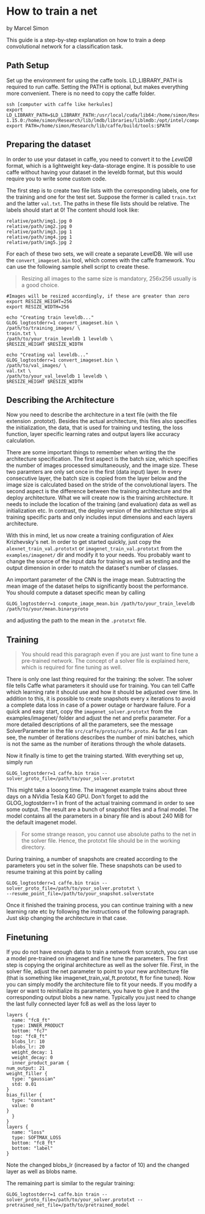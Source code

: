 # How to train a net

by Marcel Simon

This guide is a step-by-step explanation on how to train a deep convolutional network for a classification task. 

## Path Setup
Set up the environment for using the caffe tools. LD_LIBRARY_PATH is required to run caffe. Setting the PATH is optional, but makes everything more convenient. There is no need to copy the caffe folder. 

    ssh [computer with caffe like herkules]
    export LD_LIBRARY_PATH=$LD_LIBRARY_PATH:/usr/local/cuda/lib64:/home/simon/Research/lib/gflags/lib:/usr/local/leveldb/leveldb-1.15.0:/home/simon/Research/lib/lmdb/libraries/liblmdb:/opt/intel/composer_xe_2013_sp1.0.080/mkl/lib/intel64:/usr/lib64
    export PATH=/home/simon/Research/lib/caffe/build/tools:$PATH

## Preparing the dataset

In order to use your dataset in caffe, you need to convert it to the _LevelDB_ format, which is a lightweight key-data-storage engine. It is possible to use caffe without having your dataset in the leveldb format, but this would require you to write some custom code. 


The first step is to create two file lists with the corresponding labels, one for the training and one for the test set. Suppose the former is called `train.txt` and the latter `val.txt`. The paths in these file lists should be relative. The labels should start at 0! The content should look like:

    relative/path/img1.jpg 0
    relative/path/img2.jpg 0
    relative/path/img3.jpg 1
    relative/path/img4.jpg 1
    relative/path/img5.jpg 2

For each of these two sets, we will create a separate LevelDB. We will use the `convert_imageset.bin` tool, which comes with the caffe framework. You can use the following sample shell script to create these. 

> Resizing all images to the same size is mandatory, 256x256 usually is a good choice. 


    #Images will be resized accordingly, if these are greater than zero
    export RESIZE_HEIGHT=256
    export RESIZE_WIDTH=256
    
    echo "Creating train leveldb..."
    GLOG_logtostderr=1 convert_imageset.bin \
	/path/to/training_images/ \
	train.txt \
	/path/to/your_train_leveldb 1 leveldb \
	$RESIZE_HEIGHT $RESIZE_WIDTH
    
    echo "Creating val leveldb..."
    GLOG_logtostderr=1 convert_imageset.bin \
	/path/to/val_images/ \
	val.txt \
	/path/to/your_val_leveldb 1 leveldb \
	$RESIZE_HEIGHT $RESIZE_WIDTH

## Describing the Architecture

Now you need to describe the architecture in a text file (with the file extension .prototxt). Besides the actual architecture, this files also specifies the initialization, the data, that is used for training und testing, the loss function, layer specific learning rates and output layers like accuracy calculation. 

There are some important things to remember when writing the the architecture specification. The first aspect is the batch size, which specifies the number of images processed simultaneously, and the image size. These two paramters are only set once in the first (data input) layer. In every consecutive layer, the batch size is copied from the layer below and the image size is calculated based on the stride of the convolutional layers. The second aspect is the difference between the training architecture and the deploy architecture. What we will create now is the training architecture. It needs to include the location of the training (and evaluation) data as well as initialization etc. In contrast, the deploy version of the architecture strips all training specific parts and only includes input dimensions and each layers architecture. 

With this in mind, let us now create a training configuration of Alex Krizhevsky's net. In order to get started quickly, just copy the `alexnet_train_val.prototxt` or `imagenet_train_val.prototxt` from the `examples/imagenet/` dir and modify it to your needs. You probably want to change the source of the input data for training as well as testing and the output dimension in order to match the dataset's number of classes. 

An important parameter of the CNN is the image mean. Subtracting the mean image of the dataset helps to significantly boost the performance. You should compute a dataset specific mean by calling 

    GLOG_logtostderr=1 compute_image_mean.bin /path/to/your_train_leveldb /path/to/your/mean.binaryproto

and adjusting the path to the mean in the `.prototxt` file.

## Training
> You should read this paragraph even if you are just want to fine tune a pre-trained network. The concept of a solver file is explained here, which is required for fine tuning as well. 

There is only one last thing required for the training: the solver. The solver file tells Caffe what parameters it should use for training. You can tell Caffe which learning rate it should use and how it should be adjusted over time. In addition to this, it is possible to create snapshots every x iterations to avoid a complete data loss in case of a power outage or hardware failure. For a quick and easy start, copy the `imagenet_solver.prototxt` from the examples/imagenet/ folder and adjust the net and prefix parameter. For a more detailed descriptions of all the parameters, see the message SolverParameter in the file `src/caffe/proto/caffe.proto`. As far as I can see, the number of iterations describes the number of mini batches, which is not the same as the number of iterations through the whole datasets. 

Now it finally is time to get the training started. With everything set up, simply run 

    GLOG_logtostderr=1 caffe.bin train --solver_proto_file=/path/to/your_solver.prototxt

This might take a looong time. The imagenet example trains about three days on a NVidia Tesla K40 GPU. Don't forget to add the GLOG_logtostderr=1 in front of the actual training command in order to see some output. The result are a bunch of snapshot files and a final model. The model contains all the parameters in a binary file and is about 240 MiB for the default imagenet model.

> For some strange reason, you cannot use absolute paths to the net in the solver file. Hence, the prototxt file should be in the working directory. 

During training, a number of snapshots are created according to the parameters you set in the solver file. These snapshots can be used to resume training at this point by calling 

    GLOG_logtostderr=1 caffe.bin train --solver_proto_file=/path/to/your_solver.prototxt \
	--resume_point_file=/path/to/your_snapshot.solverstate

Once it finished the training process, you can continue training with a new learning rate etc by following the instructions of the following paragraph. Just skip changing the architecture in that case. 

## Finetuning
If you do not have enough data to train a network from scratch, you can use a model pre-trained on imagenet and fine tune the parameters. The first step is copying the original architecture as well as the solver file. First, in the solver file, adjust the net parameter to point to your new architecture file (that is something like imagenet_train_val_ft.prototxt, ft for fine tuned). Now you can simply modify the architecture file to fit your needs. If you modify a layer or want to reinitialize its parameters, you have to give it and the corresponding output blobs a new name. Typically you just need to change the last fully connected layer fc8 as well as the loss layer to 

    layers {
      name: "fc8_ft"
      type: INNER_PRODUCT
      bottom: "fc7"
      top: "fc8_ft"
      blobs_lr: 10
      blobs_lr: 20
      weight_decay: 1
      weight_decay: 0
      inner_product_param {
	num_output: 21
	weight_filler {
	  type: "gaussian"
	  std: 0.01
	}
	bias_filler {
	  type: "constant"
	  value: 0
	}
      }
    }
    layers {
      name: "loss"
      type: SOFTMAX_LOSS
      bottom: "fc8_ft"
      bottom: "label"
    }

Note the changed blobs_lr (increased by a factor of 10) and the changed layer as well as blobs name. 

The remaining part is similar to the regular training:

    GLOG_logtostderr=1 caffe.bin train --solver_proto_file=/path/to/your_solver.prototxt --pretrained_net_file=/path/to/pretrained_model
